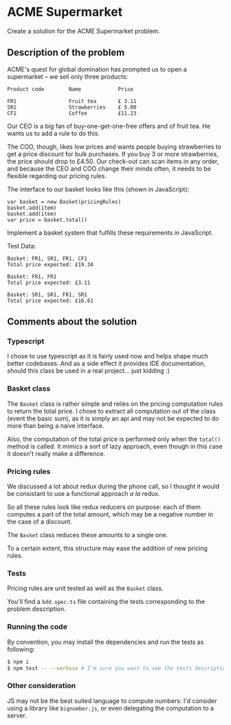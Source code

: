 # ACME Supermarket

Create a solution for the ACME Supermarket problem.

## Description of the problem

ACME's quest for global domination has prompted us to open a supermarket – we sell only three products:

    Product code        Name            Price

    FR1                 Fruit tea       £ 3.11
    SR1                 Strawberries    £ 5.00
    CF1                 Coffee          £11.23

Our CEO is a big fan of buy-one-get-one-free offers and of fruit tea. He wants us to add a rule to do this.

The COO, though, likes low prices and wants people buying strawberries to get a price discount for bulk purchases. If you buy 3 or more strawberries, the price should drop to £4.50.
Our check-out can scan items in any order, and because the CEO and COO change their minds often, it needs to be flexible regarding our pricing rules.

The interface to our basket looks like this (shown in JavaScript):

    var basket = new Basket(pricingRules)
    basket.add(item)
    basket.add(item)
    var price = basket.total()

Implement a basket system that fulfills these requirements in JavaScript.

Test Data:

    Basket: FR1, SR1, FR1, CF1
    Total price expected: £19.34

    Basket: FR1, FR1
    Total price expected: £3.11

    Basket: SR1, SR1, FR1, SR1
    Total price expected: £16.61

## Comments about the solution

### Typescript

I chose to use typescript as it is fairly used now and helps shape much better codebases. And as a side effect it provides IDE documentation, should this class be used in a real project... just kidding :)

### Basket class

The `Basket` class is rather simple and relies on the pricing computation rules to return the total price. I chose to extract all computation out of the class (event the basic sum), as it is simply an api and may not be expected to do more than being a naive interface.

Also, the computation of the total price is performed only when the `total()` method is called. It mimics a sort of lazy approach, even though in this case it doesn't really make a difference.

### Pricing rules

We discussed a lot about redux during the phone call, so I thought it would be consistant to use a functional approach _a la_ redux.

So all these rules look like redux reducers on purpose: each of them computes a part of the total amount, which may be a negative number in the case of a discount.

The `Basket` class reduces these amounts to a single one.

To a certain extent, this structure may ease the addition of new pricing rules.

### Tests

Pricing rules are unit tested as well as the `Basket` class.

You'll find a `bdd.spec.ts` file containing the tests corresponding to the problem description.

### Running the code

By convention, you may install the dependencies and run the tests as following:

```bash
$ npm i
$ npm test -- --verbose # I'm sure you want to see the tests descriptions 👀
```

### Other consideration

JS may not be the best suited language to compute numbers: I'd consider using a library like `bignumber.js`, or even delegating the computation to a server.
